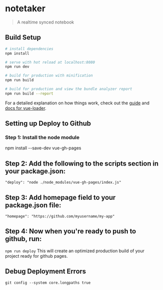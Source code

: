 # notetaker

> A realtime synced notebook

## Build Setup

``` bash
# install dependencies
npm install

# serve with hot reload at localhost:8080
npm run dev

# build for production with minification
npm run build

# build for production and view the bundle analyzer report
npm run build --report
```

For a detailed explanation on how things work, check out the [guide](http://vuejs-templates.github.io/webpack/) and [docs for vue-loader](http://vuejs.github.io/vue-loader).

## Setting up Deploy to Github
### Step 1: Install the node module
npm install --save-dev vue-gh-pages

## Step 2: Add the following to the scripts section in your package.json:
```"deploy": "node ./node_modules/vue-gh-pages/index.js"```

## Step 3: Add homepage field to your package.json file:
```"homepage": "https://github.com/myusername/my-app"```

## Step 4: Now when you're ready to push to github, run:
```npm run deploy```
This will create an optimized production build of your project ready for github pages.

## Debug Deployment Errors
```git config --system core.longpaths true```